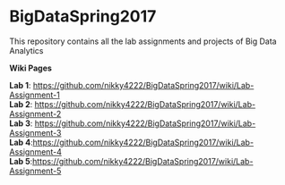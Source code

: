 # BigDataSpring2017<br>
This repository contains all the lab assignments and projects of Big Data Analytics<br>

<b>Wiki Pages</b><br>

<b>Lab 1</b>: https://github.com/nikky4222/BigDataSpring2017/wiki/Lab-Assignment-1<br>
<b>Lab 2</b>: https://github.com/nikky4222/BigDataSpring2017/wiki/Lab-Assignment-2<br>
<b>Lab 3</b>: https://github.com/nikky4222/BigDataSpring2017/wiki/Lab-Assignment-3<br>
<b>Lab 4</b>:https://github.com/nikky4222/BigDataSpring2017/wiki/Lab-Assignment-4<br>
<b>Lab 5</b>:https://github.com/nikky4222/BigDataSpring2017/wiki/Lab-Assignment-5


